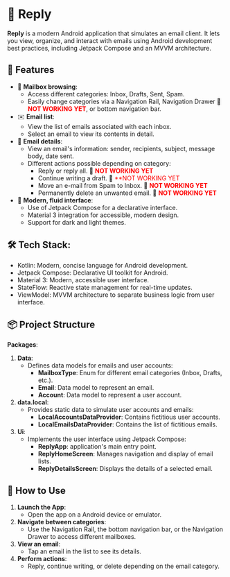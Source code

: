 # 📧 **Reply**
**Reply** is a modern Android application that simulates an email client. It lets you view, organize, and interact with emails using Android development best practices, including Jetpack Compose and an MVVM architecture.

## 🚀 **Features**
   - 📂 **Mailbox browsing**:
      - Access different categories: Inbox, Drafts, Sent, Spam.
      - Easily change categories via a Navigation Rail, Navigation Drawer 🔴 <span style="color: red;">**NOT WORKING YET**</span>, or bottom navigation bar.
   - ✉️ **Email list**:
      - View the list of emails associated with each inbox.
      - Select an email to view its contents in detail.
   - 📜 **Email details**:
      - View an email's information: sender, recipients, subject, message body, date sent.
      - Different actions possible depending on category:
         - Reply or reply all.  🔴 <span style="color: red;">**NOT WORKING YET**</span>
         - Continue writing a draft. 🔴 <span style="color: red;">**NOT WORKING YET</span>
         - Move an e-mail from Spam to Inbox. 🔴 <span style="color: red;">**NOT WORKING YET**</span>
         - Permanently delete an unwanted email. 🔴 <span style="color: red;">**NOT WORKING YET**</span>
   - 🎨 **Modern, fluid interface**:
      - Use of Jetpack Compose for a declarative interface.
      - Material 3 integration for accessible, modern design.
      - Support for dark and light themes.

## 🛠️ **Tech Stack**:
   - Kotlin: Modern, concise language for Android development.
   - Jetpack Compose: Declarative UI toolkit for Android.
   - Material 3: Modern, accessible user interface.
   - StateFlow: Reactive state management for real-time updates.
   - ViewModel: MVVM architecture to separate business logic from user interface.

## 📦 **Project Structure**
**Packages**:
1. **Data**:
   - Defines data models for emails and user accounts:
      - **MailboxType**: Enum for different email categories (Inbox, Drafts, etc.).
      - **Email**: Data model to represent an email.
      - **Account**: Data model to represent a user account.
2. **data.local**:
   - Provides static data to simulate user accounts and emails:
      - **LocalAccountsDataProvider**: Contains fictitious user accounts.
      - **LocalEmailsDataProvider**: Contains the list of fictitious emails.
3. **Ui**:
   - Implements the user interface using Jetpack Compose:
      - **ReplyApp**: application's main entry point.
      - **ReplyHomeScreen**: Manages navigation and display of email lists.
      - **ReplyDetailsScreen**: Displays the details of a selected email.

## 🚀 **How to Use**
1. **Launch the App**:
   - Open the app on a Android device or emulator.
2. **Navigate between categories**:
   - Use the Navigation Rail, the bottom navigation bar, or the Navigation Drawer to access different mailboxes.
3. **View an email**:
   - Tap an email in the list to see its details.
4. **Perform actions**:
   - Reply, continue writing, or delete depending on the email category.